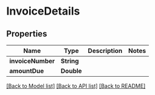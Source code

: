 # InvoiceDetails

## Properties
Name | Type | Description | Notes
------------ | ------------- | ------------- | -------------
**invoiceNumber** | **String** |  | 
**amountDue** | **Double** |  | 

[[Back to Model list]](../README.md#documentation-for-models) [[Back to API list]](../README.md#documentation-for-api-endpoints) [[Back to README]](../README.md)


